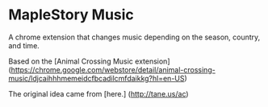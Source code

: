 MapleStory Music
===============

A chrome extension that changes music depending on the season, country, and time.

Based on the [Animal Crossing Music extension] (https://chrome.google.com/webstore/detail/animal-crossing-music/ldjcaihhhmemeidcfbcadilcmfdaikkg?hl=en-US)

The original idea came from [here.] (http://tane.us/ac)
